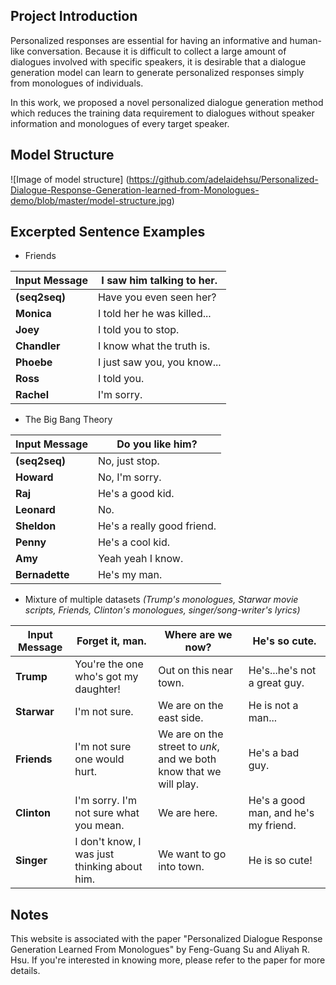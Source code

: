 ## Project Introduction

Personalized responses are essential for having an informative and human-like conversation. 
Because it is difficult to collect a large amount of dialogues involved with specific speakers, it is desirable that a dialogue generation model can learn to generate personalized responses simply from monologues of individuals. 

In this work, we proposed a novel personalized dialogue generation method which reduces the training data requirement to dialogues without speaker information and monologues of every target speaker.

## Model Structure

![Image of model structure]
(https://github.com/adelaidehsu/Personalized-Dialogue-Response-Generation-learned-from-Monologues-demo/blob/master/model-structure.jpg)

## Excerpted Sentence Examples

- Friends

**Input Message** | I saw him talking to her.
------------ | -------------
**(seq2seq)**| Have you even seen her?
**Monica** | I told her he was killed...
**Joey** | I told you to stop.
**Chandler** | I know what the truth is.
**Phoebe** | I just saw you, you know...
**Ross** | I told you.
**Rachel** | I'm sorry.

- The Big Bang Theory

**Input Message** | Do you like him?
------------ | -------------
**(seq2seq)**| No, just stop.
**Howard** | No, I'm sorry.
**Raj** | He's a good kid.
**Leonard** | No.
**Sheldon** | He's a really good friend.
**Penny** | He's a cool kid.
**Amy** | Yeah yeah I know.
**Bernadette** | He's my man.

- Mixture of multiple datasets
*(Trump's monologues, Starwar movie scripts, Friends, Clinton's monologues, singer/song-writer's lyrics)*

**Input Message** | Forget it, man. | Where are we now? | He's so cute.
------------ | ------------- | ------------- | -------------
**Trump**| You're the one who's got my daughter! | Out on this near town. | He's...he's not a great guy.
**Starwar** | I'm not sure. | We are on the east side. | He is not a man...
**Friends** | I'm not sure one would hurt. | We are on the street to *unk*, and we both know that we will play. | He's a bad guy.
**Clinton** | I'm sorry. I'm not sure what you mean. | We are here. | He's a good man, and he's my friend.
**Singer** | I don't know, I was just thinking about him. | We want to go into town. | He is so cute!


## Notes

This website is associated with the paper "Personalized Dialogue Response Generation Learned From Monologues" by Feng-Guang Su and Aliyah R. Hsu. If you're interested in knowing more, please refer to the paper for more details.
